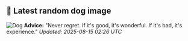 ## 🐶 Latest random dog image
![Dog](https://images.dog.ceo/breeds/spaniel-cocker/n02102318_10930.jpg)
**Advice:** "Never regret. If it's good, it's wonderful. If it's bad, it's experience."
*Updated: 2025-08-15 02:26 UTC*
